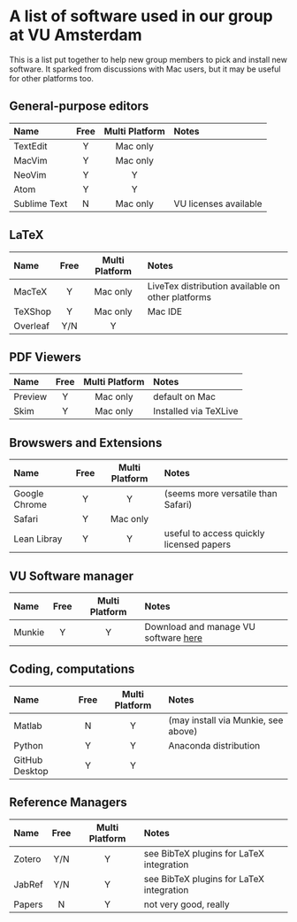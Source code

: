 # A list of software used in our group at VU Amsterdam

This is a list put together to help new group members to pick and install new software. It sparked from discussions with Mac users, but it may be useful for other platforms too.

## General-purpose editors
| Name      | Free          | Multi Platform  | Notes |
| :-- |:--:| :--:| :-- |
| TextEdit  | Y | Mac only | |
| MacVim  | Y | Mac only | |
| NeoVim  | Y | Y | |
| Atom  | Y | Y | |
| Sublime Text  | N | Mac only | VU licenses available|

## LaTeX
| Name      | Free          | Multi Platform  | Notes |
| :-- |:--:| :--:| :-- |
| MacTeX   | Y | Mac only | LiveTex distribution available on other platforms|
| TeXShop  | Y | Mac only | Mac IDE|
| Overleaf | Y/N | Y | |

## PDF Viewers
| Name      | Free          | Multi Platform  | Notes |
| :-- |:--:| :--:| :-- |
| Preview  | Y | Mac only | default on Mac |
| Skim | Y | Mac only | Installed via TeXLive |

## Browswers and Extensions
| Name      | Free          | Multi Platform  | Notes |
| :-- |:--:| :--:| :-- |
| Google Chrome   | Y | Y | (seems more versatile than Safari) |
| Safari   | Y | Mac only | |
| Lean Libray | Y | Y | useful to access quickly licensed papers|

## VU Software manager
| Name      | Free          | Multi Platform  | Notes |
| :-- |:--:| :--:| :-- |
| Munkie | Y | Y | Download and manage VU software [here](https://munki.mac.vu.nl/installers/) |

## Coding, computations
| Name      | Free          | Multi Platform  | Notes |
| :-- |:--:| :--:| :-- |
| Matlab | N | Y | (may install via Munkie, see above) |
| Python | Y | Y | Anaconda distribution |
| GitHub Desktop | Y | Y | |

## Reference Managers
| Name      | Free          | Multi Platform  | Notes |
| :-- |:--:| :--:| :-- |
| Zotero | Y/N | Y | see BibTeX plugins for LaTeX integration|
| JabRef | Y/N | Y | see BibTeX plugins for LaTeX integration|
| Papers | N | Y | not very good, really|
